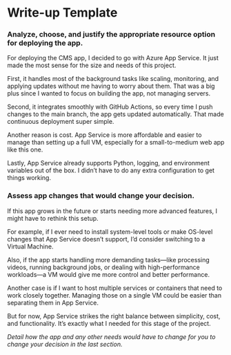 # Write-up Template

### Analyze, choose, and justify the appropriate resource option for deploying the app.

For deploying the CMS app, I decided to go with Azure App Service. It just made the most sense for the size and needs of this project.

First, it handles most of the background tasks like scaling, monitoring, and applying updates without me having to worry about them. That was a big plus since I wanted to focus on building the app, not managing servers.

Second, it integrates smoothly with GitHub Actions, so every time I push changes to the main branch, the app gets updated automatically. That made continuous deployment super simple.

Another reason is cost. App Service is more affordable and easier to manage than setting up a full VM, especially for a small-to-medium web app like this one.

Lastly, App Service already supports Python, logging, and environment variables out of the box. I didn’t have to do any extra configuration to get things working.


### Assess app changes that would change your decision.
If this app grows in the future or starts needing more advanced features, I might have to rethink this setup.

For example, if I ever need to install system-level tools or make OS-level changes that App Service doesn’t support, I’d consider switching to a Virtual Machine.

Also, if the app starts handling more demanding tasks—like processing videos, running background jobs, or dealing with high-performance workloads—a VM would give me more control and better performance.

Another case is if I want to host multiple services or containers that need to work closely together. Managing those on a single VM could be easier than separating them in App Service.

But for now, App Service strikes the right balance between simplicity, cost, and functionality. It’s exactly what I needed for this stage of the project.

*Detail how the app and any other needs would have to change for you to change your decision in the last section.* 

